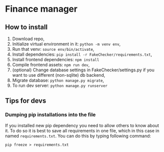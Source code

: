 # Finance manager

## How to install
1. Download repo, 
2. Initialize virtual environment in it: `python -m venv env`,
3. Run that venv: `source env/bin/activate`,
4. Install dependencies: `pip install -r FakeChecker/requirements.txt`,
5. Install frontend dependencies: `npm install`
6. Compile frontend assets: `npm run dev`,
7. (optional) Change database settings in FakeChecker/settings.py if you want to use different (non-sqlite) db backend, 
8. Migrate database: `python manage.py migrate`,
9. To run dev server: `python manage.py runserver`

## Tips for devs

### Dumping pip installations into the file
If you installed new pip dependency you need to allow others to know about it. To do so it is best to save all requirements
in one file, which in this case in named `requirements.txt`. You can do this by typing following command: 

`pip freeze > requirements.txt`
